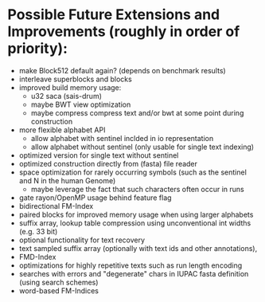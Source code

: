 # Possible Future Extensions and Improvements (roughly in order of priority):

- make Block512 default again? (depends on benchmark results)
- interleave superblocks and blocks
- improved build memory usage:
    - u32 saca (sais-drum)
    - maybe BWT view optimization
    - maybe compress compress text and/or bwt at some point during construction 
- more flexible alphabet API
    - allow alphabet with sentinel inclded in io representation
    - allow alphabet without sentinel (only usable for single text indexing)
- optimized version for single text without sentinel
- optimized construction directly from (fasta) file reader
- space optimization for rarely occurring symbols (such as the sentinel and N in the human Genome)
    - maybe leverage the fact that such characters often occur in runs
- gate rayon/OpenMP usage behind feature flag
- bidirectional FM-Index
- paired blocks for improved memory usage when using larger alphabets
- suffix array, lookup table compression using unconventional int widths (e.g. 33 bit)
- optional functionality for text recovery
- text sampled suffix array (optionally with text ids and other annotations),
- FMD-Index
- optimizations for highly repetitive texts such as run length encoding
- searches with errors and "degenerate" chars in IUPAC fasta definition (using search schemes)
- word-based FM-Indices
